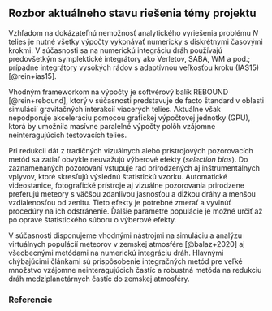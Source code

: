 ## Rozbor aktuálneho stavu riešenia témy projektu
Vzhľadom na dokázateľnú nemožnosť analytického vyriešenia problému $N$ telies
je nutné všetky výpočty vykonávať numericky s diskrétnymi časovými krokmi.
V súčasnosti sa na numerickú integráciu dráh používajú predovšetkým symplektické integrátory
ako Verletov, SABA, WM a pod.; prípadne integrátory vysokých rádov s adaptívnou
veľkosťou kroku (IAS15) [@rein+ias15].

Vhodným frameworkom na výpočty je softvérový balík REBOUND [@rein+rebound],
ktorý v súčasnosti predstavuje de facto štandard v oblasti simulácií gravitačných interakcií viacerých telies.
Aktuálne však nepodporuje akceleráciu pomocou grafickej výpočtovej jednotky (GPU),
ktorá by umožnila masívne paralelné výpočty polôh vzájomne neinteragujúcich testovacích telies.

Pri redukcii dát z tradičných vizuálnych alebo prístrojových pozorovacích metód
sa zatiaľ obvykle neuvažujú výberové efekty (_selection bias_).
Do zaznamenaných pozorovaní vstupuje rad prirodzených aj inštrumentálnych vplyvov, ktoré skresľujú výslednú štatistickú vzorku.
Automatické videostanice, fotografické prístroje aj vizuálne pozorovania prirodzene
preferujú meteory s väčšou zdanlivou jasnosťou a dĺžkou dráhy a menšou vzdialenosťou od zenitu.
Tieto efekty je potrebné zmerať a vyvinúť procedúry na ich odstránenie. Ďalšie parametre
populácie je možné určiť až po oprave štatistického súboru o výberové efekty.

V súčasnosti disponujeme vhodnými nástrojmi na simuláciu a analýzu virtuálnych
populácií meteorov v zemskej atmosfére [@balaz+2020] aj všeobecnými metódami
na numerickú integráciu dráh. Hlavnými chýbajúcimi článkami sú prispôsobenie integračných metód
pre veľké množstvo vzájomne neinteragujúcich častíc a robustná metóda na redukciu
dráh medziplanetárnych častíc do zemskej atmosféry.

### Referencie
